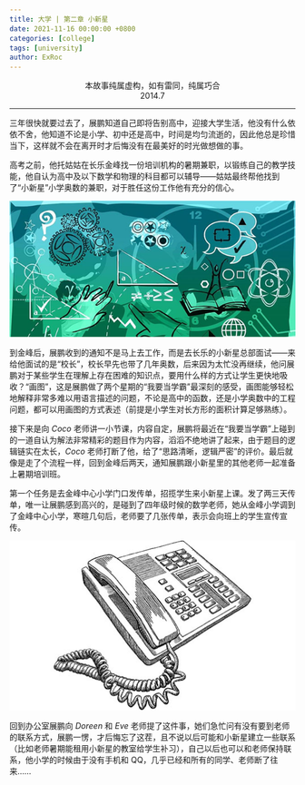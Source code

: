 ```yaml
---
title: 大学 | 第二章 小新星
date: 2021-11-16 00:00:00 +0800
categories: [college]
tags: [university]
author: ExRoc
---
```


<center>本故事纯属虚构，如有雷同，纯属巧合</center>
<center>2014.7</center>

----

三年很快就要过去了，展鹏知道自己即将告别高中，迎接大学生活，他没有什么依依不舍，他知道不论是小学、初中还是高中，时间是均匀流逝的，因此他总是珍惜当下，这样就不会在离开时才后悔没有在最美好的时光做想做的事。

高考之前，他托姑姑在长乐金峰找一份培训机构的暑期兼职，以锻练自己的教学技能，他自认为高中及以下数学和物理的科目都可以辅导——姑姑最终帮他找到了“小新星”小学奥数的兼职，对于胜任这份工作他有充分的信心。

![](/assets/img/posts/college/Math.jpg)

到金峰后，展鹏收到的通知不是马上去工作，而是去长乐的小新星总部面试——来给他面试的是“校长”，校长早先也带了几年奥数，后来因为太忙没再继续，他问展鹏对于某些学生在理解上存在困难的知识点，要用什么样的方式让学生更快地吸收？“画图”，这是展鹏做了两个星期的“我要当学霸”最深刻的感受，画图能够轻松地解释非常多难以用语言描述的问题，不论是高中的函数，还是小学奥数中的工程问题，都可以用画图的方式表述（前提是小学生对长方形的面积计算足够熟练）。

接下来是向 $Coco$ 老师讲一小节课，内容自定，展鹏将最近在“我要当学霸”上碰到的一道自认为解法非常精彩的题目作为内容，滔滔不绝地讲了起来，由于题目的逻辑链实在太长，$Coco$ 老师打断了他，给了“思路清晰，逻辑严密”的评价。最后就像是走了个流程一样，回到金峰后两天，通知展鹏跟小新星里的其他老师一起准备上暑期培训班。

第一个任务是去金峰中心小学门口发传单，招揽学生来小新星上课。发了两三天传单，唯一让展鹏感到高兴的，是碰到了四年级时候的数学老师，她从金峰小学调到了金峰中心小学，寒暄几句后，老师要了几张传单，表示会向班上的学生宣传宣传。

![](/assets/img/posts/college/Phone.jpg)

回到办公室展鹏向 $Doreen$ 和 $Eve$ 老师提了这件事，她们急忙问有没有要到老师的联系方式，展鹏一愣，才后悔忘了这茬，且不说以后可能和小新星建立一些联系（比如老师暑期能租用小新星的教室给学生补习），自己以后也可以和老师保持联系，他小学的时候由于没有手机和 QQ​，几乎已经和所有的同学、老师断了往来……

